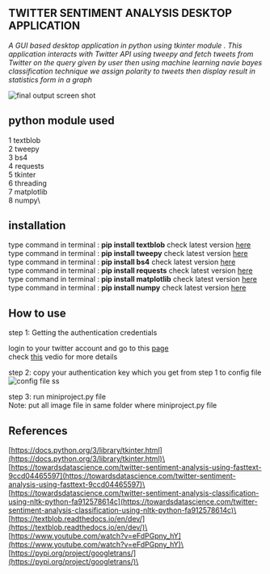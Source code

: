 

 ## TWITTER SENTIMENT ANALYSIS DESKTOP APPLICATION
 
 
 
*A GUI based desktop application in python using tkinter module . This application interacts with Twitter API using tweepy and fetch tweets from Twitter on the query given by user then using machine learning navie bayes classification technique we assign polarity to tweets then display result in statistics form in a graph*

![final output screen shot](https://github.com/AmanKathait15/sentiment-analysis/blob/master/ss.png)
 
 
 ## python module used
 
 
 1 textblob\
 2 tweepy\
 3 bs4\
 4 requests\
 5 tkinter\
 6 threading\
 7 matplotlib\
 8 numpy\
 
 ## installation
 
type command in terminal : **pip install textblob**  check latest version [here](https://pypi.org/project/textblob/)<br>
type command in terminal : **pip install tweepy**  check latest version [here](https://pypi.org/project/tweepy/)<br>
type command in terminal : **pip install bs4**  check latest version [here](https://pypi.org/project/beautifulsoup4/)<br>
type command in terminal : **pip install requests**  check latest version [here](https://pypi.org/project/requests/)<br>
type command in terminal : **pip install matplotlib**  check latest version [here](https://pypi.org/project/matplotlib/)<br>
type command in terminal : **pip install numpy**  check latest version [here](https://pypi.org/project/numpy/)<br>
 
 ## How to use
 
 step 1: Getting the authentication credentials
 
 login to your twitter account and go to this [page](https://developer.twitter.com/en/apps)\
 check [this](https://www.youtube.com/watch?v=3353Mgdme4c) vedio for more details
 
 step 2: copy your authentication key which you get from step 1 to config file
 ![config file ss](https://github.com/AmanKathait15/sentiment-analysis/blob/master/key.png)

 step 3: run miniproject.py file\
 Note: put all image file in same folder where miniproject.py file 
 
 ## References
 
 [https://docs.python.org/3/library/tkinter.html](https://docs.python.org/3/library/tkinter.html)\
 [https://towardsdatascience.com/twitter-sentiment-analysis-using-fasttext-9ccd04465597](https://towardsdatascience.com/twitter-sentiment-analysis-using-fasttext-9ccd04465597)\
 [https://towardsdatascience.com/twitter-sentiment-analysis-classification-using-nltk-python-fa912578614c](https://towardsdatascience.com/twitter-sentiment-analysis-classification-using-nltk-python-fa912578614c)\
 [https://textblob.readthedocs.io/en/dev/](https://textblob.readthedocs.io/en/dev/)\
 [https://www.youtube.com/watch?v=eFdPGpny_hY](https://www.youtube.com/watch?v=eFdPGpny_hY)\
 [https://pypi.org/project/googletrans/](https://pypi.org/project/googletrans/)\
